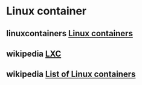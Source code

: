 # Linux container



## linuxcontainers [Linux containers](https://linuxcontainers.org/)





## wikipedia [LXC](https://en.wikipedia.org/wiki/LXC)





## wikipedia [List of Linux containers](https://en.wikipedia.org/wiki/List_of_Linux_containers)

